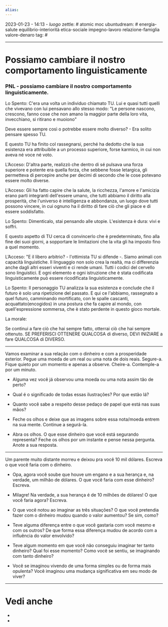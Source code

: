 ```yaml
---
alias: 
---
```

2023-01-23 - 14:13 - *luogo*
zettle: # atomic moc
ubuntudream: # energia-salute equilibrio-interiorità etica-sociale impegno-lavoro relazione-famiglia valore-denaro 
tag: #

---
# Possiamo cambiare il nostro comportamento linguisticamente


### PNL - possiamo cambiare il nostro comportamento linguisticamente.

  

Lo Spento: C'era una volta un individuo chiamato TU. Lui e quasi tutti quelli che vivevano con lui pensavano allo stesso modo: "Le persone nascono, crescono, fanno cose che non amano la maggior parte della loro vita, invecchiano, si ritirano e muoiono"

Deve essere sempre così o potrebbe essere molto diverso? - Era solito pensare spesso TU.

E questo TU ha finito col rassegnarsi, perché ha dedotto che la sua esistenza era attribuibile a un processo superiore, forse karmico, in cui non aveva né voce né voto.

  

L’Acceso: D'altra parte, realizzò che dentro di sé pulsava una forza superiore e potente era quella forza, che sebbene fosse letargica, gli permetteva di percepire anche per decimi di secondo che le cose potevano essere molto diverse.

  

L’Acceso: Gli ha fatto capire che la salute, la ricchezza, l'amore e l'amicizia erano parti integranti dell'essere umano, che tutti abbiamo il diritto alla prosperità, che l'universo è intelligenza e abbondanza, un luogo dove tutti possono vincere, in cui ognuno ha il diritto di fare ciò che gli piace e di essere soddisfatto.

  

Lo Spento: Dimenticalo, stai pensando alle utopie. L'esistenza è dura: vivi e soffri.

E questo aspetto di TU cerca di convincerlo che è predeterminato, fino alla fine dei suoi giorni, a sopportare le limitazioni che la vita gli ha imposto fino a quel momento.

  

L’Acceso: "E il libero arbitrio? - l'ottimista TU si difende -. Siamo animali con capacità linguistiche. Il linguaggio non solo crea la realtà, ma ci differenzia anche dagli altri esseri viventi e ci rende umani. Tutti i codici del cervello sono linguistici. E ogni elemento e ogni istruzione che è stata codificata linguisticamente può essere ricodificata linguisticamente.

  

Lo Spento: Il personaggio TU analizza la sua esistenza e conclude che il futuro è solo una ripetizione del passato. E qui ce l'abbiamo, rassegnato a quel futuro, camminando mortificato, con le spalle cascanti, acquattato(encogidos) in una postura che fa capire al mondo, con quell'espressione sommersa, che è stato perdente in questo gioco mortale.

  

La morale:

Se continui a fare ciò che hai sempre fatto, otterrai ciò che hai sempre ottenuto. SE PREFERISCI OTTENERE QUALCOSA di diverso, DEVI INIZIARE a fare QUALCOSA di DIVERSO.

  

---

Vamos examinar a sua relação com o dinheiro e com a prosperidade exterior. Pegue uma moeda de um real ou uma nota de dois reais. Segure-a.  
Fique quieto por um momento e apenas a observe. Cheire-a. Contemple-a por um minuto.

-   Alguma vez você já observou uma moeda ou uma nota assim tão de perto?
    
-   Qual é o significado de todas essas ilustrações? Por que estão lá?
    
-   Quanto você sabe a respeito desse pedaço de papel que está nas suas mãos?
    
-   Feche os olhos e deixe que as imagens sobre essa nota/moeda entrem na sua mente. Continue a segurá-la.
    
-   Abra os olhos. O que esse dinheiro que você está segurando representa? Feche os olhos por um instante e pense nessa pergunta. Anote a sua resposta.
    

  

---

Um parente muito distante morreu e deixou pra você 10 mil dólares. Escreva o que você faria com o dinheiro.

-   Opa, agora você soube que houve um engano e a sua herança e, na verdade, um milhão de dólares. O que você faria com esse dinheiro? Escreva.
    
-   Milagre! Na verdade, a sua herança é de 10 milhões de dólares! O que você faria agora? Escreva.
    
-   O que você notou ao imaginar as três situações? O que você pretendia fazer com o dinheiro mudou quando o valor aumentou? Se sim, como?
    
-   Teve alguma diferença entre o que você gastaria com você mesmo e com os outros? De que forma essa diferença mudou de acordo com a influência do valor envolvido?
    
-   Teve algum momento em que você não conseguiu imaginar ter tanto dinheiro? Qual foi esse momento? Como você se sentiu, se imaginando com tanto dinheiro?
    
-   Você se imaginou vivendo de uma forma simples ou de forma mais opulenta? Você imaginou uma mudança significativa em seu modo de viver?
    



---
# Vedi anche
- 
- 